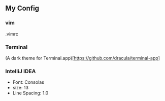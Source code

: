 ## My Config

### vim
.vimrc

### Terminal
(A dark theme for Terminal.app)[https://github.com/dracula/terminal-app]

### IntelliJ IDEA
 * Font: Consolas
 * size: 13
 * Line Spacing: 1.0
